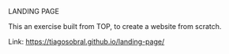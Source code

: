 LANDING PAGE

This an exercise built from TOP, to create a website from scratch. 

Link: https://tiagosobral.github.io/landing-page/